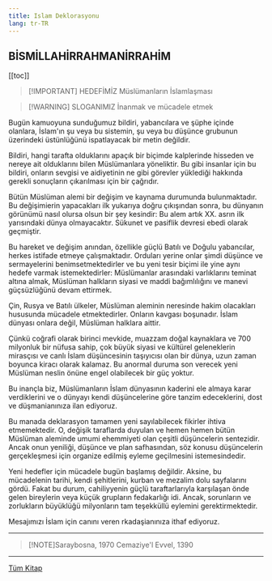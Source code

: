```yaml
---
title: Islam Deklorasyonu
lang: tr-TR
---
```


## BİSMİLLAHİRRAHMANİRRAHİM

[[toc]]

>[!IMPORTANT] HEDEFİMİZ
>Müslümanların İslamlaşması

>[!WARNING] SLOGANlMIZ
>İnanmak ve mücadele etmek

Bugün kamuoyuna sunduğumuz bildiri, yabancılara
ve şüphe içinde olanlara, İslam'ın şu veya bu sistemin, şu veya bu düşünce grubunun üzerindeki üstünlüğünü ispatlayacak bir metin değildir.

Bildiri, hangi tarafta olduklarını apaçık bir biçimde kalplerinde hisseden ve nereye ait olduklarını bilen Müslümanlara yöneliktir. Bu gibi insanlar için bu bildiri, onların sevgisi ve aidiyetinin ne gibi görevler yüklediği hakkında gerekli sonuçların çıkarılması için bir çağrıdır.

Bütün Müslüman alemi bir değişim ve kaynama durumunda bulunmaktadır. Bu değişimierin yapacakları ilk yukarıya doğru çıkışından sonra, bu dünyanın görünümü nasıl olursa olsun bir şey kesindir: Bu alem artık XX. asrın ilk yarısındaki dünya olmayacaktır. Sükunet ve pasiflik devresi ebedi olarak geçmiştir.

Bu hareket ve değişim anından, özellikle güçlü Batılı ve Doğulu yabancılar, herkes istifade etmeye çalışmaktadır. Orduları yerine onlar şimdi düşünce ve sermayelerini benimsetmektedirler ve bu yeni tesir biçimi ile yine aynı hedefe varmak istemektedirler: Müslümanlar arasındaki
varlıklarını teminat altına almak, Müslüman
halkların siyasi ve maddi bağımlılığını ve manevi güçsüzlüğünü devam ettirmek.

Çin, Rusya ve Batılı ülkeler, Müslüman aleminin neresinde hakim olacakları hususunda mücadele etmektedirler. Onların kavgası boşunadır. İslam dünyası onlara değil, Müslüman halklara aittir.

Çünkü coğrafi olarak birinci mevkide, muazzam doğal kaynaklara ve 700 milyonluk bir nüfusa sahip, çok büyük siyasi ve kültürel geleneklerin mirasçısı ve canlı İslam düşüncesinin taşıyıcısı olan bir dünya, uzun zaman boyunca kiracı olarak kalamaz. Bu anormal duruma son verecek yeni Müslüman neslin önüne engel olabilecek bir güç yoktur.

Bu inançla biz, Müslümanların İslam dünyasının kaderini ele almaya karar verdiklerini ve o dünyayı kendi düşüncelerine göre tanzim edeceklerini, dost ve düşmanianınıza
ilan ediyoruz.

Bu manada deklarasyon tamamen yeni sayılabilecek
fikirler ihtiva etmemektedir. O, değişik taraflarda duyulan ve hemen hemen bütün Müslüman aleminde umumi ehemmiyeti olan çeşitli düşüncelerin sentezidir. Ancak onun yeniliği, düşünce ve plan safhasından, söz konusu düşüncelerin gerçekleşmesi için organize edilmiş eyleme geçilmesini istemesindedir.

Yeni hedefler için mücadele bugün başlamış değildir. Aksine, bu mücadelenin tarihi, kendi şehitlerini, kurban ve mezalim dolu sayfalarını gördü. Fakat bu durum, cahiliyyenin güçlü taraftarlarıyla karşılaşan önde gelen bireylerin
veya küçük grupların fedakarlığı idi. Ancak, sorunların ve zorlukların büyüklüğü milyonların tam teşekküllü eylemini gerektirmektedir.

Mesajımızı İslam için canını veren rkadaşianınıza ithaf ediyoruz.

---

>[!NOTE]Saraybosna, 1970
>Cemaziye'l Evvel, 1390

---

[Tüm Kitap](</pdf/Aliya İzzetbegoviç - İslam Deklarasyonu.pdf>)
